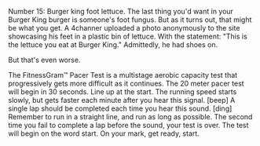 Number 15: Burger king foot lettuce. The last thing you'd want in your Burger King burger is someone's foot fungus. 
But as it turns out, that might be what you get. A 4channer uploaded a photo anonymously to the site showcasing his feet in a 
plastic bin of lettuce. With the statement: "This is the lettuce you eat at Burger King." Admittedly, he had shoes on.

But that's even worse.


The FitnessGram™ Pacer Test is a multistage aerobic capacity test that progressively gets more difficult as it continues. The 20 meter pacer test will begin in 30 seconds. Line up at the start. The running speed starts slowly, but gets faster each minute after you hear this signal. [beep] A single lap should be completed each time you hear this sound. [ding] Remember to run in a straight line, and run as long as possible. The second time you fail to complete a lap before the sound, your test is over. The test will begin on the word start. On your mark, get ready, start.


